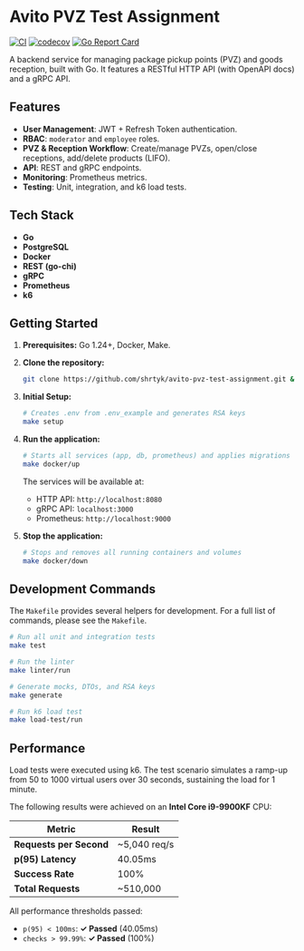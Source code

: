 # Avito PVZ Test Assignment

[![CI](https://github.com/shrtyk/avito-pvz-test-assignment/actions/workflows/ci.yml/badge.svg)](https://github.com/shrtyk/avito-pvz-test-assignment/actions/workflows/ci.yml)
[![codecov](https://codecov.io/gh/shrtyk/avito-pvz-test-assignment/graph/badge.svg?token=8HU8XM22KZ)](https://codecov.io/gh/shrtyk/avito-pvz-test-assignment)
[![Go Report Card](https://goreportcard.com/badge/github.com/shrtyk/avito-pvz-test-assignment)](https://goreportcard.com/report/github.com/shrtyk/avito-pvz-test-assignment)

A backend service for managing package pickup points (PVZ) and goods reception, built with Go. It features a RESTful HTTP API (with OpenAPI docs) and a gRPC API.

## Features

- **User Management**: JWT + Refresh Token authentication.
- **RBAC**: `moderator` and `employee` roles.
- **PVZ & Reception Workflow**: Create/manage PVZs, open/close receptions, add/delete products (LIFO).
- **API**: REST and gRPC endpoints.
- **Monitoring**: Prometheus metrics.
- **Testing**: Unit, integration, and k6 load tests.

## Tech Stack

- **Go**
- **PostgreSQL**
- **Docker**
- **REST (go-chi)**
- **gRPC**
- **Prometheus**
- **k6**

## Getting Started

1.  **Prerequisites:** Go 1.24+, Docker, Make.

2.  **Clone the repository:**

    ```sh
    git clone https://github.com/shrtyk/avito-pvz-test-assignment.git && cd avito-pvz-test-assignment
    ```

3.  **Initial Setup:**

    ```sh
    # Creates .env from .env_example and generates RSA keys
    make setup
    ```

4.  **Run the application:**

    ```sh
    # Starts all services (app, db, prometheus) and applies migrations
    make docker/up
    ```

    The services will be available at:

    - HTTP API: `http://localhost:8080`
    - gRPC API: `localhost:3000`
    - Prometheus: `http://localhost:9000`

5.  **Stop the application:**
    ```sh
    # Stops and removes all running containers and volumes
    make docker/down
    ```

## Development Commands

The `Makefile` provides several helpers for development. For a full list of commands, please see the `Makefile`.

```sh
# Run all unit and integration tests
make test
```

```sh
# Run the linter
make linter/run
```

```sh
# Generate mocks, DTOs, and RSA keys
make generate
```

```sh
# Run k6 load test
make load-test/run
```

## Performance

Load tests were executed using k6. The test scenario simulates a ramp-up from 50 to 1000 virtual users over 30 seconds, sustaining the load for 1 minute.

The following results were achieved on an **Intel Core i9-9900KF** CPU:

| Metric                  | Result       |
| ----------------------- | ------------ |
| **Requests per Second** | ~5,040 req/s |
| **p(95) Latency**       | 40.05ms      |
| **Success Rate**        | 100%         |
| **Total Requests**      | ~510,000     |

All performance thresholds passed:

- `p(95) < 100ms`: **✓ Passed** (40.05ms)
- `checks > 99.99%`: **✓ Passed** (100%)
